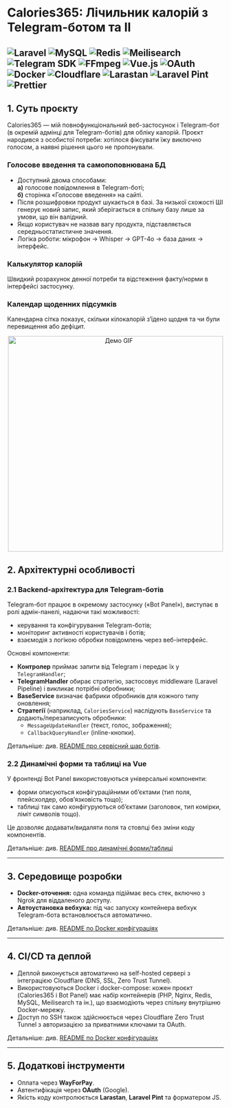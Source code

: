 # Calories365: Лічильник калорій з Telegram-ботом та ІІ
![Laravel](https://img.shields.io/badge/laravel-black?logo=laravel)
![MySQL](https://img.shields.io/badge/MySQL-black?logo=MySQL)
![Redis](https://img.shields.io/badge/Redis-black?logo=Redis)
![Meilisearch](https://img.shields.io/badge/Meilisearch-black?logo=Meilisearch)
![Telegram SDK](https://img.shields.io/badge/Telegram%20SDK-black?logo=Telegram)
![FFmpeg](https://img.shields.io/badge/FFmpeg-black?logo=FFmpeg)
![Vue.js](https://img.shields.io/badge/Vue.js-black?logo=Vue.js)
![OAuth](https://img.shields.io/badge/OAuth-black?logo=Google)
![Docker](https://img.shields.io/badge/Docker-black?logo=Docker)
![Cloudflare](https://img.shields.io/badge/Cloudflare-black?logo=Cloudflare)
![Larastan](https://img.shields.io/badge/Larastan-black?logo=laravel)
![Laravel Pint](https://img.shields.io/badge/Laravel%20Pint-black?logo=laravel)
![Prettier](https://img.shields.io/badge/Prettier-black?logo=prettier)
---

## 1. Суть проєкту

Calories365 — мій повнофункціональний веб-застосунок і Telegram-бот (в окремій адмінці для Telegram-ботів) для обліку калорій. Проєкт народився з особистої потреби: хотілося фіксувати їжу виключно голосом, а наявні рішення цього не пропонували.

[//]: # (## [Спробуйте Щоденник Калорій зараз!]&#40;https://calculator.calories365.com&#41;)

### Голосове введення та самопоповнювана БД

- Доступний двома способами:  
  **а)** голосове повідомлення в Telegram-боті;  
  **б)** сторінка «Голосове введення» на сайті.
- Після розшифровки продукт шукається в базі. За низької схожості ШІ генерує новий запис, який зберігається в спільну базу лише за умови, що він валідний.
- Якщо користувач не назвав вагу продукта, підставляється середньостатистичне значення.
- Логіка роботи: мікрофон → Whisper → GPT-4o → база даних → інтерфейс.

### Калькулятор калорій
Швидкий розрахунок денної потреби та відстеження факту/норми в інтерфейсі застосунку.

### Календар щоденних підсумків
Календарна сітка показує, скільки кілокалорій з’їдено щодня та чи були перевищення або дефіцит.

<p align="center">
  <img src="./public/cal.gif" width="500" alt="Демо GIF">
</p>

## 2. Архітектурні особливості

### 2.1 Backend-архітектура для Telegram-ботів

Telegram-бот працює в окремому застосунку («Bot Panel»), виступає в ролі адмін-панелі, надаючи такі можливості:

* керування та конфігурування Telegram-ботів;
* моніторинг активності користувачів і ботів;
* взаємодія з логікою обробки повідомлень через веб-інтерфейс.

Основні компоненти:

* **Контролер** приймає запити від Telegram і передає їх у `TelegramHandler`;
* **TelegramHandler** обирає стратегію, застосовує middleware (Laravel Pipeline) і викликає потрібні обробники;
* **BaseService** визначає фабрики обробників для кожного типу оновлення;
* **Стратегії** (наприклад, `CaloriesService`) наслідують `BaseService` та додають/перезаписують обробники:
    * `MessageUpdateHandler` (текст, голос, зображення);
    * `CallbackQueryHandler` (inline-кнопки).

Детальніше: див. [README про сервісний шар ботів](./README.BotPanelArchitecture.ua.md).

### 2.2 Динамічні форми та таблиці на Vue

У фронтенді Bot Panel використовуються універсальні компоненти:

* форми описуються конфігураційними об’єктами (тип поля, плейсхолдер, обов’язковість тощо);
* таблиці так само конфігуруються об’єктами (заголовок, тип комірки, ліміт символів тощо).

Це дозволяє додавати/видаляти поля та стовпці без зміни коду компонентів.

Детальніше: див. [README про динамічні форми/таблиці](./README.DynamicFormsAndTables.ua.md)

---

## 3. Середовище розробки

- **Docker-оточення:** одна команда підіймає весь стек, включно з Ngrok для віддаленого доступу.
- **Автоустановка вебхука:** під час запуску контейнера вебхук Telegram-бота встановлюється автоматично.

Детальніше: див. [README по Docker конфігураціях](https://github.com/Calories365/Configs/blob/main/README.ua.md)

---

## 4. CI/CD та деплой

* Деплой виконується автоматично на self-hosted сервері з інтеграцією Cloudflare (DNS, SSL, Zero Trust Tunnel).
* Використовуються Docker і docker-compose: кожен проєкт (Calories365 і Bot Panel) має набір контейнерів (PHP, Nginx, Redis, MySQL, Meilisearch та ін.), що взаємодіють через спільну внутрішню Docker-мережу.
* Доступ по SSH також здійснюється через Cloudflare Zero Trust Tunnel з авторизацією за приватними ключами та OAuth.

Детальніше: див. [README по Docker конфігураціях](https://github.com/Calories365/Configs/blob/main/README.ua.md)

---

## 5. Додаткові інструменти

* Оплата через **WayForPay**.
* Автентифікація через **OAuth** (Google).
* Якість коду контролюється **Larastan**, **Laravel Pint** та форматером JS.
